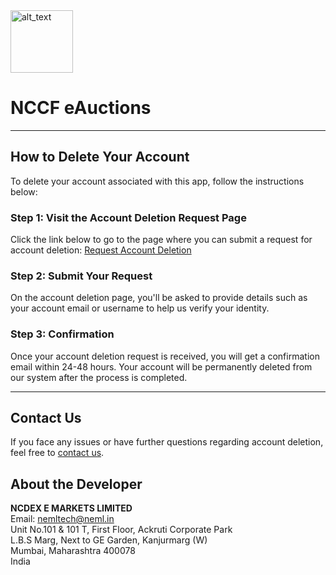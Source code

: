 <img alt="alt_text" width="100px" src="https://play-lh.googleusercontent.com/m8lokdI6HGiKLP6cdE6qCDXqZqTxnz-aZknj_IqwwwnldT5cJCfXd_QooKb90E2qNn0=w240-h480-rw" />

# NCCF eAuctions


---

## How to Delete Your Account

To delete your account associated with this app, follow the instructions below:

### Step 1: Visit the Account Deletion Request Page
Click the link below to go to the page where you can submit a request for account deletion:
[Request Account Deletion](https://neml.in/datadeleterequest.html)

### Step 2: Submit Your Request
On the account deletion page, you'll be asked to provide details such as your account email or username to help us verify your identity.

### Step 3: Confirmation
Once your account deletion request is received, you will get a confirmation email within 24-48 hours. Your account will be permanently deleted from our system after the process is completed.

---

## Contact Us

If you face any issues or have further questions regarding account deletion, feel free to [contact us](mailto:support@neml.in).

## About the Developer

**NCDEX E MARKETS LIMITED**  
Email: [nemltech@neml.in](mailto:nemltech@neml.in)  
Unit No.101 & 101 T, First Floor, Ackruti Corporate Park  
L.B.S Marg, Next to GE Garden, Kanjurmarg (W)  
Mumbai, Maharashtra 400078  
India
